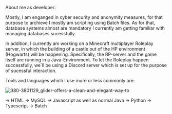 About me as developer:

Mostly, I am enganged in cyber security and anonymity measures,
for that purpose to archieve I mostly am scripting using Batch files. 
As for that, database systems almost are mandatory I currently am getting familiar with managing databases sucessfully. 



In addition, I currently am working on a Minecraft multiplayer Roleplay server, 
in which the building of a castle out of the HP environment (Hogwarts) will be happening. 
Specifically, the RP-server and the game itself are running in a Java-Environment. 
To let the Roleplay happen successfully, we´ll be using a Discord server which is set up for the purpose of sucessful interaction. 



Tools and languages which I use more or less commonly are: 

![380-3801129_glider-offers-a-clean-and-elegant-way-to](https://user-images.githubusercontent.com/74370134/137207331-1d5b5276-0c31-4d3f-b2b6-acb0d89e6848.png)

-> HTML
-> MySQL
-> Javascript as well as normal Java 
-> Python
-> Typescript 
-> Batch 
